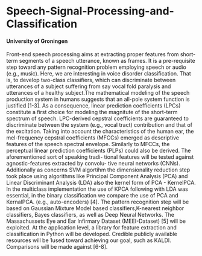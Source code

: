 # Speech-Signal-Processing-and-Classification

 #### University of Groningen
 
   Front-end speech processing aims at extracting proper features from short- term segments of a speech utterance, known as frames. It is a pre-requisite step toward any pattern recognition problem employing speech or audio (e.g., music). Here, we are interesting in voice disorder classification. 
   That is, to develop two-class classifiers, which can discriminate between utterances of a subject suffering from say vocal fold paralysis and utterances of a healthy subject.The mathematical modeling of the speech production system in humans suggests that an all-pole system function is justified [1-3]. As a consequence, linear prediction coefficients (LPCs) constitute a first choice for modeling the magnitute of the short-term spectrum of speech. LPC-derived cepstral coefficients are guaranteed to discriminate between the system (e.g., vocal tract) contribution and that of the excitation. Taking into account the characteristics of the human ear, the mel-frequency cepstral coefficients (MFCCs) emerged as descriptive features of the speech spectral envelope. Similarly to MFCCs, the perceptual linear prediction coefficients (PLPs) could also be derived. The aforementioned sort of speaking tradi- tional features will be tested against agnostic-features extracted by convolu- tive neural networks (CNNs). Additionally as concerns SVM algortihm the dimensionality reduction step took place using algorithms like Principal Component Analysis (PCA) and Linear Discriminant Analysis (LDA) also the kernel form of PCA - KernelPCA. In the multiclass implementation the use of KPCA following with LDA was essential, in the binary classification we compare the use of PCA and KernalPCA. (e.g., auto-encoders) [4]. 
    The pattern recognition step will be based on Gaussian Mixture Model based classifiers,K-nearest neighbor classifiers, Bayes classifiers, as well as Deep Neural Networks. The Massachussets Eye and Ear Infirmary Dataset (MEEI-Dataset) [5] will be exploited. At the application level, a library for feature extraction and classification in Python will be developed. Credible publicly available resources will be 1used toward achieving our goal, such as KALDI. Comparisons will be made against [6-8].
